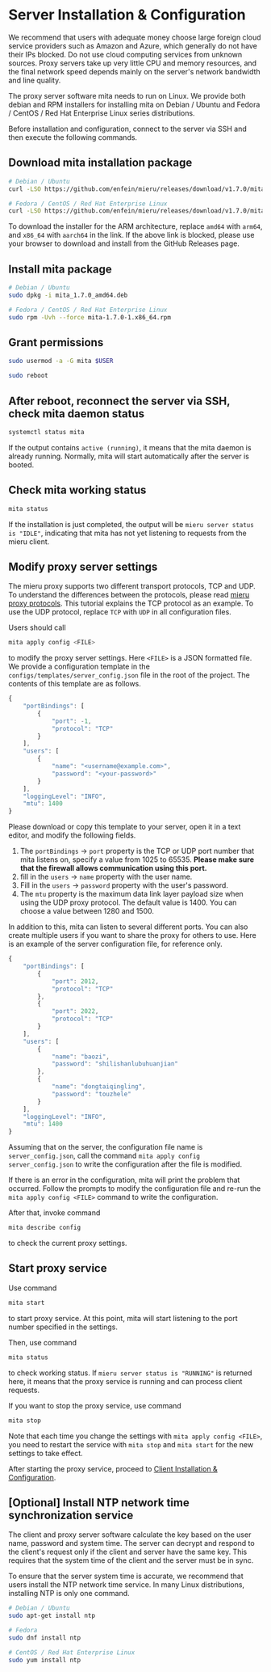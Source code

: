 # Server Installation & Configuration

We recommend that users with adequate money choose large foreign cloud service providers such as Amazon and Azure, which generally do not have their IPs blocked. Do not use cloud computing services from unknown sources. Proxy servers take up very little CPU and memory resources, and the final network speed depends mainly on the server's network bandwidth and line quality.

The proxy server software mita needs to run on Linux. We provide both debian and RPM installers for installing mita on Debian / Ubuntu and Fedora / CentOS / Red Hat Enterprise Linux series distributions.

Before installation and configuration, connect to the server via SSH and then execute the following commands.

## Download mita installation package

```sh
# Debian / Ubuntu
curl -LSO https://github.com/enfein/mieru/releases/download/v1.7.0/mita_1.7.0_amd64.deb

# Fedora / CentOS / Red Hat Enterprise Linux
curl -LSO https://github.com/enfein/mieru/releases/download/v1.7.0/mita-1.7.0-1.x86_64.rpm
```

To download the installer for the ARM architecture, replace `amd64` with `arm64`, and `x86_64` with `aarch64` in the link. If the above link is blocked, please use your browser to download and install from the GitHub Releases page.

## Install mita package

```sh
# Debian / Ubuntu
sudo dpkg -i mita_1.7.0_amd64.deb

# Fedora / CentOS / Red Hat Enterprise Linux
sudo rpm -Uvh --force mita-1.7.0-1.x86_64.rpm
```

## Grant permissions

```sh
sudo usermod -a -G mita $USER

sudo reboot
```

## After reboot, reconnect the server via SSH, check mita daemon status

```sh
systemctl status mita
```

If the output contains `active (running)`, it means that the mita daemon is already running. Normally, mita will start automatically after the server is booted.

## Check mita working status

```sh
mita status
```

If the installation is just completed, the output will be `mieru server status is "IDLE"`, indicating that mita has not yet listening to requests from the mieru client.

## Modify proxy server settings

The mieru proxy supports two different transport protocols, TCP and UDP. To understand the differences between the protocols, please read [mieru proxy protocols](https://github.com/enfein/mieru/blob/main/docs/protocol.md). This tutorial explains the TCP protocol as an example. To use the UDP protocol, replace `TCP` with `UDP` in all configuration files.

Users should call

```sh
mita apply config <FILE>
```

to modify the proxy server settings. Here `<FILE>` is a JSON formatted file. We provide a configuration template in the `configs/templates/server_config.json` file in the root of the project. The contents of this template are as follows.

```js
{
    "portBindings": [
        {
            "port": -1,
            "protocol": "TCP"
        }
    ],
    "users": [
        {
            "name": "<username@example.com>",
            "password": "<your-password>"
        }
    ],
    "loggingLevel": "INFO",
    "mtu": 1400
}
```

Please download or copy this template to your server, open it in a text editor, and modify the following fields.

1. The `portBindings` -> `port` property is the TCP or UDP port number that mita listens on, specify a value from 1025 to 65535. **Please make sure that the firewall allows communication using this port.**
2. fill in the `users` -> `name` property with the user name.
3. Fill in the `users` -> `password` property with the user's password.
4. The `mtu` property is the maximum data link layer payload size when using the UDP proxy protocol. The default value is 1400. You can choose a value between 1280 and 1500.

In addition to this, mita can listen to several different ports. You can also create multiple users if you want to share the proxy for others to use. Here is an example of the server configuration file, for reference only.

```js
{
    "portBindings": [
        {
            "port": 2012,
            "protocol": "TCP"
        },
        {
            "port": 2022,
            "protocol": "TCP"
        }
    ],
    "users": [
        {
            "name": "baozi",
            "password": "shilishanlubuhuanjian"
        },
        {
            "name": "dongtaiqingling",
            "password": "touzhele"
        }
    ],
    "loggingLevel": "INFO",
    "mtu": 1400
}
```

Assuming that on the server, the configuration file name is `server_config.json`, call the command `mita apply config server_config.json` to write the configuration after the file is modified.

If there is an error in the configuration, mita will print the problem that occurred. Follow the prompts to modify the configuration file and re-run the `mita apply config <FILE>` command to write the configuration.

After that, invoke command

```sh
mita describe config
```

to check the current proxy settings.

## Start proxy service

Use command

```sh
mita start
```

to start proxy service. At this point, mita will start listening to the port number specified in the settings.

Then, use command

```sh
mita status
```

to check working status. If `mieru server status is "RUNNING"` is returned here, it means that the proxy service is running and can process client requests.

If you want to stop the proxy service, use command

```sh
mita stop
```

Note that each time you change the settings with `mita apply config <FILE>`, you need to restart the service with `mita stop` and `mita start` for the new settings to take effect.

After starting the proxy service, proceed to [Client Installation & Configuration](https://github.com/enfein/mieru/blob/main/docs/client-install.md).

## [Optional] Install NTP network time synchronization service

The client and proxy server software calculate the key based on the user name, password and system time. The server can decrypt and respond to the client's request only if the client and server have the same key. This requires that the system time of the client and the server must be in sync.

To ensure that the server system time is accurate, we recommend that users install the NTP network time service. In many Linux distributions, installing NTP is only one command.

```sh
# Debian / Ubuntu
sudo apt-get install ntp

# Fedora
sudo dnf install ntp

# CentOS / Red Hat Enterprise Linux
sudo yum install ntp
```
